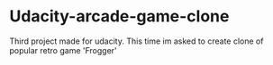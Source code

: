# Udacity-arcade-game-clone
Third project made for udacity. This time im asked to create clone of popular retro game 'Frogger'

<img href='http://prntscr.com/j8hzzd'><img>
